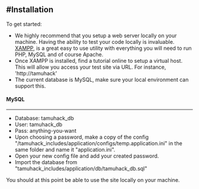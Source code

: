 #Installation
------------

To get started:
* We highly recommend that you setup a web server locally on your machine. Having the ability to test your code locally is invaluable. [XAMPP](http://www.apachefriends.org/index.html), is a great easy to use utility with everything you will need to run PHP, MySQL and of course Apache.
* Once XAMPP is installed, find a tutorial online to setup a virtual host. This will allow you access your test site via URL. For instance, 'http://tamuhack'
* The current database is MySQL, make sure your local environment can support this.

#### MySQL
------------------
* Database: tamuhack_db
* User: tamuhack_db
* Pass: anything-you-want
* Upon choosing a password, make a copy of the config "/tamuhack_includes/application/configs/temp.application.ini" in the same folder and name it "application.ini". 
* Open your new config file and add your created password.
* Import the database from "tamuhack_includes/application/db/tamuhack_db.sql"

You should at this point be able to use the site locally on your machine. 
